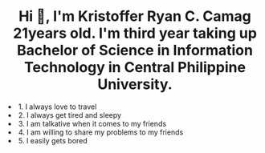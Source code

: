 <h1 align="center">Hi 👋, I'm Kristoffer Ryan C. Camag 21years old. I'm third year taking up Bachelor of Science in Information Technology in Central Philippine University.</h1>
<li align="left">1. I always love to travel</li>
<li align="left">2. I always get tired and sleepy</li>
<li align="left">3. I am talkative when it comes to my friends</li>
<li align="left">4. I am willing to share my problems to my friends</li>
<li align="left">5. I easily gets bored</li>

